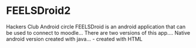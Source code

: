 # FEELSDroid2
Hackers Club Android circle
FEELSDroid is an android application that can be used to connect to moodle...
There are two versions of this app....
Native android version created with java...
                    -  created with HTML
